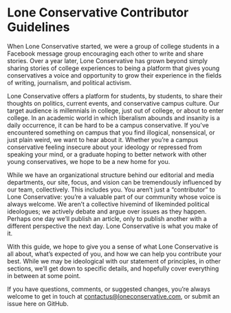 
# Lone Conservative Contributor Guidelines

When Lone Conservative started, we were a group of college students in a Facebook message group encouraging each other to write and share stories. Over a year later, Lone Conservative has grown beyond simply sharing stories of college experiences to being a platform that gives young conservatives a voice and opportunity to grow their experience in the fields of writing, journalism, and political activism.

Lone Conservative offers a platform for students, by students, to share their thoughts on politics, current events, and conservative campus culture. Our target audience is millennials in college, just out of college, or about to enter college. In an academic world in which liberalism abounds and insanity is a daily occurrence, it can be hard to be a campus conservative. If you've encountered something on campus that you find illogical, nonsensical, or just plain weird, we want to hear about it. Whether you’re a campus conservative feeling insecure about your ideology or repressed from speaking your mind, or a graduate hoping to better network with other young conservatives, we hope to be a new home for you.

While we have an organizational structure behind our editorial and media departments, our site, focus, and vision can be tremendously influenced by our team, collectively. This includes you. You aren’t just a “contributor” to Lone Conservative: you’re a valuable part of our community whose voice is always welcome. We aren’t a collective hivemind of likeminded political ideologues; we actively debate and argue over issues as they happen. Perhaps one day we’ll publish an article, only to publish another with a different perspective the next day. Lone Conservative is what you make of it.

With this guide, we hope to give you a sense of what Lone Conservative is all about, what’s expected of you, and how we can help you contribute your best. While we may be ideological with our statement of principles, in other sections, we’ll get down to specific details, and hopefully cover everything in between at some point.

If you have questions, comments, or suggested changes, you’re always welcome to get in touch at contactus@loneconservative.com, or submit an issue here on GitHub.


